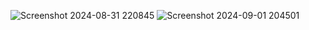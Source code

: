 ![Screenshot 2024-08-31 220845](https://github.com/user-attachments/assets/729ab7fa-4fa8-4f36-9358-ff42948d7264)
![Screenshot 2024-09-01 204501](https://github.com/user-attachments/assets/d513e669-c8b6-43d2-8ca8-5638733921e5)
